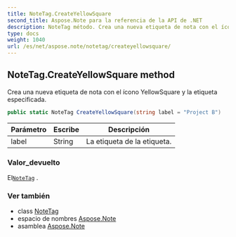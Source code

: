 ```yaml
---
title: NoteTag.CreateYellowSquare
second_title: Aspose.Note para la referencia de la API de .NET
description: NoteTag método. Crea una nueva etiqueta de nota con el ícono YellowSquare y la etiqueta especificada.
type: docs
weight: 1040
url: /es/net/aspose.note/notetag/createyellowsquare/
---
```

## NoteTag.CreateYellowSquare method

Crea una nueva etiqueta de nota con el ícono YellowSquare y la etiqueta especificada.

```csharp
public static NoteTag CreateYellowSquare(string label = "Project B")
```

| Parámetro | Escribe | Descripción |
| --- | --- | --- |
| label | String | La etiqueta de la etiqueta. |

### Valor_devuelto

El[`NoteTag`](../) .

### Ver también

* class [NoteTag](../)
* espacio de nombres [Aspose.Note](../../notetag/)
* asamblea [Aspose.Note](../../../)



